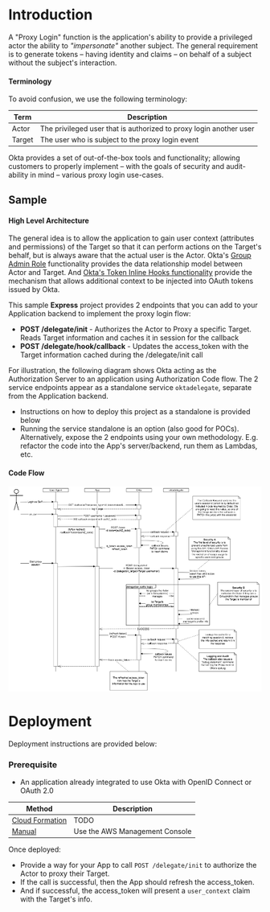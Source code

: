 # Introduction
A "Proxy Login" function is the application's ability to provide a privileged actor the ability to *"impersonate"* another subject. The general requirement is to generate tokens – having identity and claims – on behalf of a subject without the subject's interaction.

#### Terminology
To avoid confusion, we use the following terminology:

| Term   | Description                                                        |
|--------|--------------------------------------------------------------------|
| Actor  | The privileged user that is authorized to proxy login another user |
| Target | The user who is subject to the proxy login event                   |


Okta provides a set of out-of-the-box tools and functionality; allowing customers to properly implement – with the goals of security and audit-ability in mind – various proxy login use-cases.

## Sample
#### High Level Architecture
The general idea is to allow the application to gain user context (attributes and permissions) of the Target so that it can perform actions on the Target's behalf, but is always aware that the actual user is the Actor. Okta's [Group Admin Role](https://help.okta.com/en/prev/okta_help_CSH.htm#Security_Administrators) functionality provides the data relationship model between Actor and Target. And [Okta's Token Inline Hooks functionality](https://developer.okta.com/use_cases/inline_hooks/token_hook/token_hook) provide the mechanism that allows additional context to be injected into OAuth tokens issued by Okta.

This sample **Express** project provides 2 endpoints that you can add to your Application backend to implement the proxy login flow:
* **POST /delegate/init** - Authorizes the Actor to Proxy a specific Target. Reads Target information and caches it in session for the callback
* **POST /delegate/hook/callback** - Updates the access_token with the Target information cached during the /delegate/init call

For illustration, the following diagram shows Okta acting as the Authorization Server to an application using Authorization Code flow. The 2 service endpoints appear as a standalone service `oktadelegate`, separate from the Application backend.
* Instructions on how to deploy this project as a standalone is provided below
* Running the service standalone is an option (also good for POCs). Alternatively, expose the 2 endpoints using your own methodology. E.g. refactor the code into the App's server/backend, run them as Lambdas, etc.

#### Code Flow
![Code flow](images/oktadelegate-codeflow.png)

# Deployment
Deployment instructions are provided below:

### Prerequisite
* An application already integrated to use Okta with OpenID Connect or OAuth 2.0

| Method                            | Description                     |
|-----------------------------------|---------------------------------|
| [Cloud Formation](/deploy-script) | TODO |
| [Manual](/deploy-manually)        | Use the AWS Management Console  |

Once deployed:
* Provide a way for your App to call `POST /delegate/init`  to authorize the Actor to proxy their Target. 
* If the call is successful, then the App should refresh the access_token. 
* And if successful, the access_token will present a `user_context` claim with the Target's info. 


